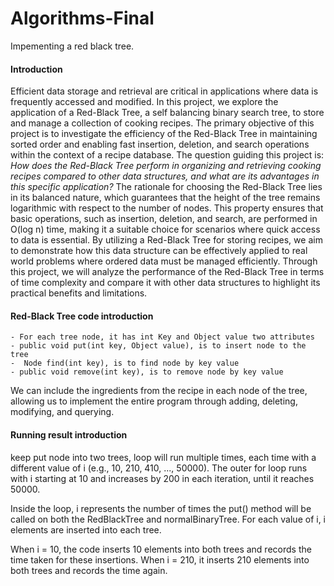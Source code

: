 # Algorithms-Final
Impementing a red black tree.

#### Introduction
Efficient data storage and retrieval are critical in applications where data is frequently accessed and modified. In this project, we explore the application of a Red-Black Tree, a self balancing binary search tree, to store and manage a collection of cooking recipes. The primary objective of this project is to investigate the efficiency of the Red-Black Tree in maintaining sorted order and enabling fast insertion, deletion, and search operations within the context of a recipe database. The question guiding this project is: *How does the Red-Black Tree perform in organizing and retrieving cooking recipes compared to other data structures, and what are its advantages in this specific application?* The rationale for choosing the Red-Black Tree lies in its balanced nature, which guarantees that the height of the tree remains logarithmic with respect to the number of nodes. This property ensures that basic operations, such as insertion, deletion, and search, are performed in O(log n) time, making it a suitable choice for scenarios where quick access to data is essential. By utilizing a Red-Black Tree for storing recipes, we aim to demonstrate how this data structure can be effectively applied to real world problems where ordered data must be managed efficiently. Through this project, we will analyze the performance of the Red-Black Tree in terms of time complexity and compare it with other data structures to highlight its practical benefits and limitations.

#### Red-Black Tree code introduction
    - For each tree node, it has int Key and Object value two attributes
    - public void put(int key, Object value), is to insert node to the tree
    -  Node find(int key), is to find node by key value
    - public void remove(int key), is to remove node by key value

We can include the ingredients from the recipe in each node of the tree, allowing us to implement the entire program through adding, deleting, modifying, and querying.


#### Running result introduction
keep put node into two trees, loop will run multiple times, each time with a different value of i (e.g., 10, 210, 410, ..., 50000). The outer for loop runs with i starting at 10 and increases by 200 in each iteration, until it reaches 50000.

Inside the loop, i represents the number of times the put() method will be called on both the RedBlackTree and normalBinaryTree. For each value of i, i elements are inserted into each tree.

When i = 10, the code inserts 10 elements into both trees and records the time taken for these insertions.
When i = 210, it inserts 210 elements into both trees and records the time again.
